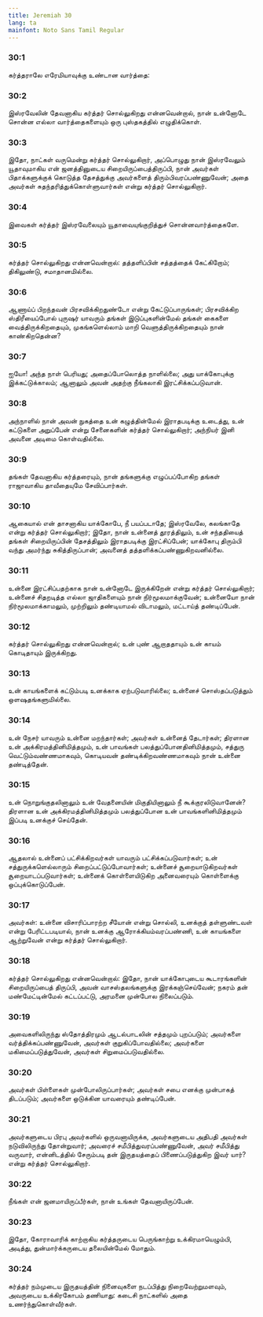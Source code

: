 ```yaml
---
title: Jeremiah 30
lang: ta
mainfont: Noto Sans Tamil Regular
---
```


###  30:1

கர்த்தராலே எரேமியாவுக்கு உண்டான வார்த்தை:

###  30:2

இஸ்ரவேலின் தேவனாகிய கர்த்தர் சொல்லுகிறது என்னவென்றால், நான் உன்னோடே சொன்ன எல்லா வார்த்தைகளையும் ஒரு புஸ்தகத்தில் எழுதிக்கொள்.

###  30:3

இதோ, நாட்கள் வருமென்று கர்த்தர் சொல்லுகிறார், அப்பொழுது நான் இஸ்ரவேலும் யூதாவுமாகிய என் ஜனத்தினுடைய சிறையிருப்பைத்திருப்பி, நான் அவர்கள் பிதாக்களுக்குக் கொடுத்த தேசத்துக்கு அவர்களைத் திரும்பிவரப்பண்ணுவேன்; அதை அவர்கள் சுதந்தரித்துக்கொள்ளுவார்கள் என்று கர்த்தர் சொல்லுகிறார்.

###  30:4

இவைகள் கர்த்தர் இஸ்ரவேலையும் யூதாவையுங்குறித்துச் சொன்னவார்த்தைகளே.

###  30:5

கர்த்தர் சொல்லுகிறது என்னவென்றால்: தத்தளிப்பின் சத்தத்தைக் கேட்கிறோம்; திகிலுண்டு, சமாதானமில்லை.

###  30:6

ஆணாய்ப் பிறந்தவன் பிரசவிக்கிறதுண்டோ என்று கேட்டுப்பாருங்கள்; பிரசவிக்கிற ஸ்திரீயைப்போல் புருஷர் யாவரும் தங்கள் இடுப்புகளின்மேல் தங்கள் கைகளை வைத்திருக்கிறதையும், முகங்களெல்லாம் மாறி வெளுத்திருக்கிறதையும் நான் காண்கிறதென்ன?

###  30:7

ஐயோ! அந்த நாள் பெரியது; அதைப்போலொத்த நாளில்லை; அது யாக்கோபுக்கு இக்கட்டுக்காலம்; ஆனாலும் அவன் அதற்கு நீங்கலாகி இரட்சிக்கப்படுவான்.

###  30:8

அந்நாளில் நான் அவன் நுகத்தை உன் கழுத்தின்மேல் இராதபடிக்கு உடைத்து, உன் கட்டுகளை அறுப்பேன் என்று சேனைகளின் கர்த்தர் சொல்லுகிறார்; அந்நியர் இனி அவனை அடிமை கொள்வதில்லை.

###  30:9

தங்கள் தேவனாகிய கர்த்தரையும், நான் தங்களுக்கு எழுப்பப்போகிற தங்கள் ராஜாவாகிய தாவீதையுமே சேவிப்பார்கள்.

###  30:10

ஆகையால் என் தாசனாகிய யாக்கோபே, நீ பயப்படாதே; இஸ்ரவேலே, கலங்காதே என்று கர்த்தர் சொல்லுகிறார்; இதோ, நான் உன்னைத் தூரத்திலும், உன் சந்ததியைத் தங்கள் சிறையிருப்பின் தேசத்திலும் இராதபடிக்கு இரட்சிப்பேன்; யாக்கோபு திரும்பி வந்து அமர்ந்து சுகித்திருப்பான்; அவனைத் தத்தளிக்கப்பண்ணுகிறவனில்லை.

###  30:11

உன்னை இரட்சிப்பதற்காக நான் உன்னோடே இருக்கிறேன் என்று கர்த்தர் சொல்லுகிறார்; உன்னைச் சிதறடித்த எல்லா ஜாதிகளையும் நான் நிர்மூலமாக்குவேன்; உன்னையோ நான் நிர்மூலமாக்காமலும், முற்றிலும் தண்டியாமல் விடாமலும், மட்டாய்த் தண்டிப்பேன்.

###  30:12

கர்த்தர் சொல்லுகிறது என்னவென்றால்; உன் புண் ஆறாததாயும் உன் காயம் கொடிதாயும் இருக்கிறது.

###  30:13

உன் காயங்களைக் கட்டும்படி உனக்காக ஏற்படுவாரில்லை; உன்னைச் சொஸ்தப்படுத்தும் ஒளஷதங்களுமில்லை.

###  30:14

உன் நேசர் யாவரும் உன்னை மறந்தார்கள்; அவர்கள் உன்னைத் தேடார்கள்; திரளான உன் அக்கிரமத்தினிமித்தமும், உன் பாவங்கள் பலத்துப்போனதினிமித்தமும், சத்துரு வெட்டும்வண்ணமாகவும், கொடியவன் தண்டிக்கிறவண்ணமாகவும் நான் உன்னை தண்டித்தேன்.

###  30:15

உன் நொறுங்குதலினாலும் உன் வேதனையின் மிகுதியினாலும் நீ கூக்குரலிடுவானேன்? திரளான உன் அக்கிரமத்தினிமித்தமும் பலத்துப்போன உன் பாவங்களினிமித்தமும் இப்படி உனக்குச் செய்தேன்.

###  30:16

ஆதலால் உன்னைப் பட்சிக்கிறவர்கள் யாவரும் பட்சிக்கப்படுவார்கள்; உன் சத்துருக்களெல்லாரும் சிறைப்பட்டுப்போவார்கள்; உன்னைச் சூறையாடுகிறவர்கள் சூறையாடப்படுவார்கள்; உன்னைக் கொள்ளையிடுகிற அனைவரையும் கொள்ளைக்கு ஒப்புக்கொடுப்பேன்.

###  30:17

அவர்கள்: உன்னை விசாரிப்பாரற்ற சீயோன் என்று சொல்லி, உனக்குத் தள்ளுண்டவள் என்று பேரிட்டபடியால், நான் உனக்கு ஆரோக்கியம்வரப்பண்ணி, உன் காயங்களை ஆற்றுவேன் என்று கர்த்தர் சொல்லுகிறார்.

###  30:18

கர்த்தர் சொல்லுகிறது என்னவென்றால்: இதோ, நான் யாக்கோபுடைய கூடாரங்களின் சிறையிருப்பைத் திருப்பி, அவன் வாசஸ்தலங்களுக்கு இரக்கஞ்செய்வேன்; நகரம் தன் மண்மேட்டின்மேல் கட்டப்பட்டு, அரமனை முன்போல நிலைப்படும்.

###  30:19

அவைகளிலிருந்து ஸ்தோத்திரமும் ஆடல்பாடலின் சத்தமும் புறப்படும்; அவர்களை வர்த்திக்கப்பண்ணுவேன், அவர்கள் குறுகிப்போவதில்லை; அவர்களை மகிமைப்படுத்துவேன், அவர்கள் சிறுமைப்படுவதில்லை.

###  30:20

அவர்கள் பிள்ளைகள் முன்போலிருப்பார்கள்; அவர்கள் சபை எனக்கு முன்பாகத் திடப்படும்; அவர்களை ஒடுக்கின யாவரையும் தண்டிப்பேன்.

###  30:21

அவர்களுடைய பிரபு அவர்களில் ஒருவனாயிருக்க, அவர்களுடைய அதிபதி அவர்கள் நடுவிலிருந்து தோன்றுவார்; அவரைச் சமீபித்துவரப்பண்ணுவேன், அவர் சமீபித்து வருவார், என்னிடத்தில் சேரும்படி தன் இருதயத்தைப் பிணைப்படுத்துகிற இவர் யார்? என்று கர்த்தர் சொல்லுகிறார்.

###  30:22

நீங்கள் என் ஜனமாயிருப்பீர்கள், நான் உங்கள் தேவனாயிருப்பேன்.

###  30:23

இதோ, கோராவாரிக் காற்றாகிய கர்த்தருடைய பெருங்காற்று உக்கிரமாயெழும்பி, அடித்து, துன்மார்க்கருடைய தலையின்மேல் மோதும்.

###  30:24

கர்த்தர் நம்முடைய இருதயத்தின் நினைவுகளை நடப்பித்து நிறைவேற்றுமளவும், அவருடைய உக்கிரகோபம் தணியாது: கடைசி நாட்களில் அதை உணர்ந்துகொள்வீர்கள்.

